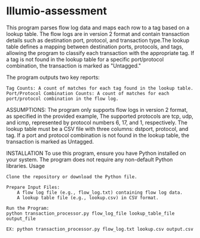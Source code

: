 # Illumio-assessment
This program parses flow log data and maps each row to a tag based on a lookup table. The flow logs are in version 2 format and contain transaction details such as destination port, protocol, and transaction type.The lookup table defines a mapping between destination ports, protocols, and tags, allowing the program to classify each transaction with the appropriate tag. If a tag is not found in the lookup table for a specific port/protocol combination, the transaction is marked as "Untagged."

The program outputs two key reports:

    Tag Counts: A count of matches for each tag found in the lookup table.
    Port/Protocol Combination Counts: A count of matches for each port/protocol combination in the flow log.

ASSUMPTIONS:
The program only supports flow logs in version 2 format, as specified in the provided example,
The supported protocols are tcp, udp, and icmp, represented by protocol numbers 6, 17, and 1, respectively.
The lookup table must be a CSV file with three columns: dstport, protocol, and tag.
If a port and protocol combination is not found in the lookup table, the transaction is marked as Untagged.

INSTALLATION
To use this program, ensure you have Python installed on your system. The program does not require any non-default Python libraries.
Usage

    Clone the repository or download the Python file.

    Prepare Input Files:
        A flow log file (e.g., flow_log.txt) containing flow log data.
        A lookup table file (e.g., lookup.csv) in CSV format.

    Run the Program:
    python transaction_processor.py flow_log_file lookup_table_file output_file

    EX: python transaction_processor.py flow_log.txt lookup.csv output.csv
    
